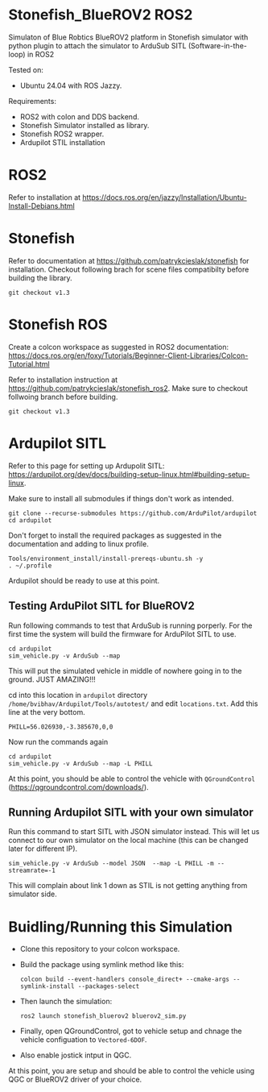 # Stonefish_BlueROV2 ROS2
Simulaton of Blue Robtics BlueROV2 platform in Stonefish simulator with python plugin to attach the simulator to ArduSub SITL (Software-in-the-loop) in ROS2

Tested on:
- Ubuntu 24.04 with ROS Jazzy.

Requirements:
- ROS2 with colon and DDS backend.
- Stonefish Simulator installed as library.
- Stonefish ROS2 wrapper.
- Ardupilot STIL installation

# ROS2
Refer to installation at https://docs.ros.org/en/jazzy/Installation/Ubuntu-Install-Debians.html

# Stonefish
Refer to documentation at https://github.com/patrykcieslak/stonefish for installation. Checkout following brach for scene files compatibilty before building the library. 

`git checkout v1.3`

# Stonefish ROS
Create a colcon workspace as suggested in ROS2 documentation: https://docs.ros.org/en/foxy/Tutorials/Beginner-Client-Libraries/Colcon-Tutorial.html

Refer to installation instruction at https://github.com/patrykcieslak/stonefish_ros2. Make sure to checkout follwoing branch before building. 

`git checkout v1.3`

# Ardupilot SITL
Refer to this page for setting up Ardupolit SITL: https://ardupilot.org/dev/docs/building-setup-linux.html#building-setup-linux.

Make sure to install all submodules if things don't work as intended. 

```
git clone --recurse-submodules https://github.com/ArduPilot/ardupilot
cd ardupilot
```

Don't forget to install the required packages as suggested in the documentation and adding to linux profile. 

```
Tools/environment_install/install-prereqs-ubuntu.sh -y
. ~/.profile
```

Ardupilot should be ready to use at this point. 

## Testing ArduPilot SITL for BlueROV2
Run following commands to test that ArduSub is running porperly. For the first time the system will build the firmware for ArduPilot SITL to use. 

```
cd ardupilot 
sim_vehicle.py -v ArduSub --map 
```

This will put the simulated vehicle in middle of nowhere going in to the ground. JUST AMAZING!!!

cd into this location in `ardupilot` directory `/home/bvibhav/Ardupilot/Tools/autotest/` and edit `locations.txt`. Add this line at the very bottom. 

`PHILL=56.026930,-3.385670,0,0`

Now run the commands again

```
cd ardupilot 
sim_vehicle.py -v ArduSub --map -L PHILL
```

At this point, you should be able to control the vehicle with `QGroundControl` (https://qgroundcontrol.com/downloads/).

## Running Ardupilot SITL with your own simulator
Run this command to start SITL with JSON simulator instead. This will let us connect to our own simulator on the local machine (this can be changed later for different IP).

```
sim_vehicle.py -v ArduSub --model JSON  --map -L PHILL -m --streamrate=-1
```

This will complain about link 1 down as STIL is not getting anything from simulator side. 

# Buidling/Running this Simulation
- Clone this repository to your colcon workspace.
- Build the package using symlink method like this: 

    `colcon build --event-handlers console_direct+ --cmake-args --symlink-install --packages-select`

- Then launch the simulation: 

    `ros2 launch stonefish_bluerov2 bluerov2_sim.py`

- Finally, open QGroundControl, got to vehicle setup and chnage the vehicle configuation to `Vectored-6DOF`.
- Also enable jostick intput in QGC. 

At this point, you are setup and should be able to control the vehicle using QGC or BlueROV2 driver of your choice. 
    